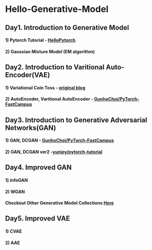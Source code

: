 
# Hello-Generative-Model

## Day1. Introduction to Generative Model

#### 1) Pytorch Tutorial - [HelloPytorch](https://github.com/InsuJeon/HelloPyTorch)
#### 2) Gaussian Mixture Model (EM algorithm)


## Day2. Introduction to Varitional Auto-Encoder(VAE)
#### 1) Variational Coin Toss - [original blog](http://www.openias.org/variational-coin-toss)
#### 2) AutoEncoder, Varitional AutoEncoder - [GunhoChoi/PyTorch-FastCampus](https://github.com/GunhoChoi/PyTorch-FastCampus/tree/master/08_Autoencoder)

## Day3. Introduction to Generative Adversarial Networks(GAN)
#### 1) GAN, DCGAN - [GunhoChoi/PyTorch-FastCampus](https://github.com/GunhoChoi/PyTorch-FastCampus/tree/master/09_GAN)
#### 2) GAN, DCGAN ver2 -[yunjey/pytorch-tutorial](https://github.com/yunjey/pytorch-tutorial)

## Day4. Improved GAN
#### 1) infoGAN
#### 2) WGAN
#### Checkout Other Generative Model Collections [Here](https://github.com/znxlwm/pytorch-generative-model-collections)

## Day5. Improved VAE
#### 1) CVAE
#### 2) AAE
